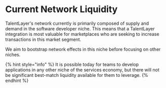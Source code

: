 # Current Network Liquidity

TalentLayer's network currently is primarily composed of supply and demand in the software developer niche. This means that a TalentLayer integration is most valuable for marketplaces who are seeking to increase transactions in this market segment.&#x20;

We aim to bootstrap network effects in this niche before focusing on other niches.&#x20;

{% hint style="info" %}
It is possible today for teams to develop applications in any other niche of the services economy, but there will not be significant best-match liquidity available for them to leverage.&#x20;
{% endhint %}
